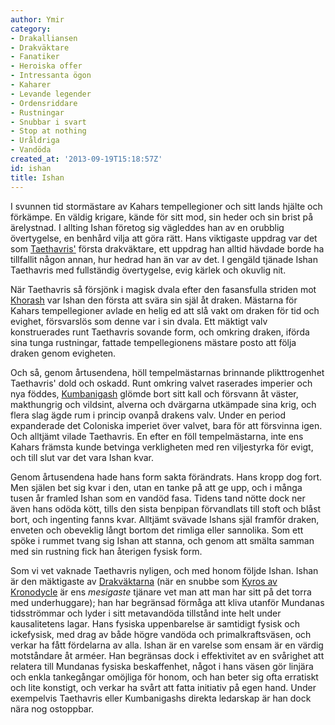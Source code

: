 ```yaml
---
author: Ymir
category:
- Drakalliansen
- Drakväktare
- Fanatiker
- Heroiska offer
- Intressanta ögon
- Kaharer
- Levande legender
- Ordensriddare
- Rustningar
- Snubbar i svart
- Stop at nothing
- Uråldriga
- Vandöda
created_at: '2013-09-19T15:18:57Z'
id: ishan
title: Ishan
---
```

I svunnen tid stormästare av Kahars tempellegioner och sitt lands hjälte och förkämpe. En väldig krigare, kände för sitt mod, sin heder och sin brist på ärelystnad. I allting Ishan företog sig vägleddes han av en orubblig övertygelse, en benhård vilja att göra rätt. Hans viktigaste uppdrag var det som [Taethavris'] första drakväktare, ett uppdrag han alltid hävdade borde ha tillfallit någon annan, hur hedrad han än var av det. I gengäld tjänade Ishan Taethavris med fullständig övertygelse, evig kärlek och okuvlig nit.

När Taethavris så försjönk i magisk dvala efter den fasansfulla striden mot [Khorash] var Ishan den första att svära sin själ åt draken. Mästarna för Kahars tempellegioner avlade en helig ed att slå vakt om draken för tid och evighet, försvarslös som denne var i sin dvala. Ett mäktigt valv konstruerades runt Taethavris sovande form, och omkring draken, iförda sina tunga rustningar, fattade tempellegionens mästare posto att följa draken genom evigheten.

Och så, genom årtusendena, höll tempelmästarnas brinnande plikttrogenhet Taethavris' dold och oskadd. Runt omkring valvet raserades imperier och nya föddes, [Kumbanigash] glömde bort sitt kall och försvann åt väster, makthungrig och vildsint, alverna och dvärgarna utkämpade sina krig, och flera slag ägde rum i princip ovanpå drakens valv. Under en period expanderade det Coloniska imperiet över valvet, bara för att försvinna igen. Och alltjämt vilade Taethavris. En efter en föll tempelmästarna, inte ens Kahars främsta kunde betvinga verkligheten med ren viljestyrka för evigt, och till slut var det vara Ishan kvar.

Genom årtusendena hade hans form sakta förändrats. Hans kropp dog fort. Men själen bet sig kvar i den, utan en tanke på att ge upp, och i många tusen år framled Ishan som en vandöd fasa. Tidens tand nötte dock ner även hans odöda kött, tills den sista benpipan förvandlats till stoft och blåst bort, och ingenting fanns kvar. Alltjämt svävade Ishans själ framför draken, enveten och obeveklig långt bortom det rimliga eller sannolika. Som ett spöke i rummet tvang sig Ishan att stanna, och genom att smälta samman med sin rustning fick han återigen fysisk form.

Som vi vet vaknade Taethavris nyligen, och med honom följde Ishan. Ishan är den mäktigaste av [Drakväktarna] (när en snubbe som [Kyros av Kronodycle] är ens *mesigaste* tjänare vet man att man har sitt på det torra med underhuggare); han har begränsad förmåga att kliva utanför Mundanas tidsströmmar och lyder i sitt metavandöda tillstånd inte helt under kausalitetens lagar. Hans fysiska uppenbarelse är samtidigt fysisk och ickefysisk, med drag av både högre vandöda och primalkraftsväsen, och verkar ha fått fördelarna av alla. Ishan är en varelse som ensam är en värdig motståndare åt arméer. Han begränsas dock i effektivitet av en svårighet att relatera till Mundanas fysiska beskaffenhet, något i hans väsen gör linjära och enkla tankegångar omöjliga för honom, och han beter sig ofta erratiskt och lite konstigt, och verkar ha svårt att fatta initiativ på egen hand. Under exempelvis Taethavris eller Kumbanigashs direkta ledarskap är han dock nära nog ostoppbar.

  [Taethavris']: Taethavris
  [Khorash]: Khorash
  [Kumbanigash]: Kumbanigash
  [Drakväktarna]: Drakväktarna
  [Kyros av Kronodycle]: Kyros_av_Kronodycle
